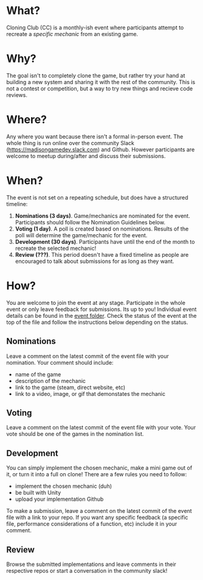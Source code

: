 # What?
Cloning Club (CC) is a monthly-ish event where participants attempt to recreate a _specific mechanic_ from an existing game. 

# Why?
The goal isn't to completely clone the game, but rather try your hand at building a new system and sharing it with the rest of the community. This is not a contest or competition, but a way to try new things and recieve code reviews.

# Where?
Any where you want because there isn't a formal in-person event. The whole thing is run online over the community Slack (https://madisongamedev.slack.com) and Github. However participants are welcome to meetup during/after and discuss their submissions.

# When?
The event is not set on a repeating schedule, but does have a structured timeline:
1. __Nominations (3 days)__. Game/mechanics are nominated for the event. Participants should follow the Nomination Guidelines below.
2. __Voting (1 day)__. A poll is created based on nominations. Results of the poll will determine the game/mechanic for the event. 
3. __Development (30 days)__. Participants have until the end of the month to recreate the selected mechanic!
4. __Review (???)__. This period doesn't have a fixed timeline as people are encouraged to talk about submissions for as long as they want.

# How?
You are welcome to join the event at any stage. Participate in the whole event or only leave feedback for submissions. Its up to you! Individual event details can be found in the [event folder](https://github.com/MadisonGameDev/cloning-club/events). Check the status of the event at the top of the file and follow the instructions below depending on the status.

## Nominations
Leave a comment on the latest commit of the event file with your nomination. Your comment should include:
* name of the game
* description of the mechanic
* link to the game (steam, direct website, etc)
* link to a video, image, or gif that demonstates the mechanic

## Voting
Leave a comment on the latest commit of the event file with your vote. Your vote should be one of the games in the nomination list.

## Development
You can simply implement the chosen mechanic, make a mini game out of it, or turn it into a full on clone! There are a few rules you need to follow:
* implement the chosen mechanic (duh)
* be built with Unity
* upload your implementation Github

To make a submission, leave a comment on the latest commit of the event file with a link to your repo. If you want any specific feedback (a specific file, performance considerations of a function, etc) include it in your comment.

## Review
Browse the submitted implementations and leave comments in their respective repos or start a conversation in the community slack!
